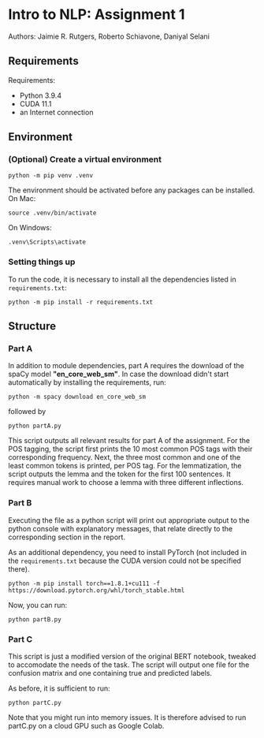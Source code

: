 # Intro to NLP: Assignment 1

Authors: Jaimie R. Rutgers, Roberto Schiavone, Daniyal Selani

## Requirements
Requirements:
- Python 3.9.4
- CUDA 11.1
- an Internet connection

## Environment
### (Optional) Create a virtual environment

```
python -m pip venv .venv
```
The environment should be activated before any packages can be installed.
On Mac:
```
source .venv/bin/activate
```

On Windows:
```
.venv\Scripts\activate
```

### Setting things up
To run the code, it is necessary to install all the dependencies listed in
`requirements.txt`:

```
python -m pip install -r requirements.txt
```

## Structure

### Part A
In addition to module dependencies, part A requires the download of the spaCy
model **"en_core_web_sm"**. In case the download didn't start automatically by
installing the requirements, run:

```
python -m spacy download en_core_web_sm
```

followed by

```
python partA.py
```
This script outputs all relevant results for part A of the assignment. For the
POS tagging, the script first prints the 10 most common POS tags with their
corresponding frequency. Next, the three most common and one of the least common
tokens is printed, per POS tag. For the lemmatization, the script outputs the
lemma and the token for the first 100 sentences. It requires manual work to
choose a lemma with three different inflections.

### Part B
Executing the file as a python script will print out appropriate output to the
python console with explanatory messages, that relate directly to the
corresponding section in the report.

As an additional dependency, you need to install PyTorch (not included in the
`requirements.txt` because the CUDA version could not be specified there).

```
python -m pip install torch==1.8.1+cu111 -f https://download.pytorch.org/whl/torch_stable.html
```

Now, you can run:

```
python partB.py
```

### Part C
This script is just a modified version of the original BERT notebook, tweaked
to accomodate the needs of the task. The script will output one file for the
confusion matrix and one containing true and predicted labels.

As before, it is sufficient to run:

```
python partC.py
```

Note that you might run into memory issues. It is therefore advised to run partC.py on a cloud GPU such as Google Colab. 
